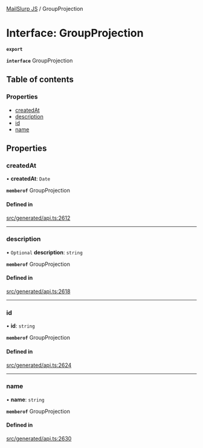 [MailSlurp JS](../README.md) / GroupProjection

# Interface: GroupProjection

**`export`**

**`interface`** GroupProjection

## Table of contents

### Properties

- [createdAt](GroupProjection.md#createdat)
- [description](GroupProjection.md#description)
- [id](GroupProjection.md#id)
- [name](GroupProjection.md#name)

## Properties

### createdAt

• **createdAt**: `Date`

**`memberof`** GroupProjection

#### Defined in

[src/generated/api.ts:2612](https://github.com/mailslurp/mailslurp-client/blob/5a5ba59/src/generated/api.ts#L2612)

___

### description

• `Optional` **description**: `string`

**`memberof`** GroupProjection

#### Defined in

[src/generated/api.ts:2618](https://github.com/mailslurp/mailslurp-client/blob/5a5ba59/src/generated/api.ts#L2618)

___

### id

• **id**: `string`

**`memberof`** GroupProjection

#### Defined in

[src/generated/api.ts:2624](https://github.com/mailslurp/mailslurp-client/blob/5a5ba59/src/generated/api.ts#L2624)

___

### name

• **name**: `string`

**`memberof`** GroupProjection

#### Defined in

[src/generated/api.ts:2630](https://github.com/mailslurp/mailslurp-client/blob/5a5ba59/src/generated/api.ts#L2630)
